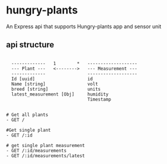 # hungry-plants

An Express api that supports Hungry-plants app and sensor unit

## api structure

```

  -------------   1        *   -------------------
  --- Plant ---   <-------->   --- Measurement ---
  -------------                -------------------
  Id [uuid]                    id
  Name [string]                volt
  breed [string]               units
  latest_measurement [Obj]     humidity
                               Timestamp
  
  
# Get all plants
- GET /

#Get single plant
- GET /:id

# get single plant measurement
- GET /:id/measurements
- GET /:id/measurements/latest

```